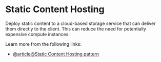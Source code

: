 # Static Content Hosting

Deploy static content to a cloud-based storage service that can deliver them directly to the client. This can reduce the need for potentially expensive compute instances.

Learn more from the following links:

- [@article@Static Content Hosting pattern](https://learn.microsoft.com/en-us/azure/architecture/patterns/static-content-hosting)
